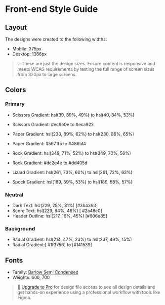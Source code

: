 # Front-end Style Guide

## Layout

The designs were created to the following widths:

- Mobile: 375px
- Desktop: 1366px

> 💡 These are just the design sizes. Ensure content is responsive and meets WCAG requirements by testing the full range of screen sizes from 320px to large screens.

## Colors

### Primary

- Scissors Gradient: hsl(39, 89%, 49%) to hsl(40, 84%, 53%)
- Scissors Gradient: 	#ec9e0e to #eca922

- Paper Gradient: hsl(230, 89%, 62%) to hsl(230, 89%, 65%)
- Paper Gradient: 	#5671f5	     to 	#4865f4

- Rock Gradient: hsl(349, 71%, 52%) to hsl(349, 70%, 56%)
- Rock Gradient: 	#dc2e4e to 	#dd405d


- Lizard Gradient: hsl(261, 73%, 60%) to hsl(261, 72%, 63%)
- Spock Gradient: hsl(189, 59%, 53%) to hsl(189, 58%, 57%)

### Neutral

- Dark Text: hsl(229, 25%, 31%) [#3b4363]
- Score Text: hsl(229, 64%, 46%) [	#2a46c0]
- Header Outline: hsl(217, 16%, 45%) [#606e85]

### Background

- Radial Gradient: hsl(214, 47%, 23%) to hsl(237, 49%, 15%)
- Radial Gradient:[	#1f3756]     to 	[#141539]

## Fonts

- Family: [Barlow Semi Condensed](https://fonts.google.com/specimen/Barlow+Semi+Condensed)
- Weights: 600, 700

> 💎 [Upgrade to Pro](https://www.frontendmentor.io/pro?ref=style-guide) for design file access to see all design details and get hands-on experience using a professional workflow with tools like Figma.
